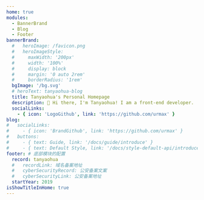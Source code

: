 ```yaml
---
home: true
modules:
  - BannerBrand
  - Blog
  - Footer
bannerBrand:
  #   heroImage: /favicon.png
  #   heroImageStyle:
  #     maxWidth: '200px'
  #     width: '100%'
  #     display: block
  #     margin: '0 auto 2rem'
  #     borderRadius: '1rem'
  bgImage: '/bg.svg'
  # heroText: tanyaohua-blog
  title: Tanyaohua's Personal Homepage
  description: 👋 Hi there, I'm Tanyaohua! I am a front-end developer.
  socialLinks:
    - { icon: 'LogoGithub', link: 'https://github.com/urmax' }
blog:
#   socialLinks:
#     - { icon: 'BrandGithub', link: 'https://github.com/urmax' }
#   buttons:
#     - { text: Guide, link: '/docs/guide/introduce' }
#     - { text: Default Style, link: '/docs/style-default-api/introduce', type: 'plain' }
footer: # 底部模块的配置
  record: tanyaohua
  #   recordLink: 域名备案地址
  #   cyberSecurityRecord: 公安备案文案
  #   cyberSecurityLink: 公安备案地址
  startYear: 2019
isShowTitleInHome: true
---
```

